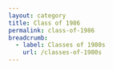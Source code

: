```yaml
---
layout: category
title: Class of 1986
permalink: class-of-1986
breadcrumb:
  - label: Classes of 1980s
    url: /classes-of-1980s
---
```

